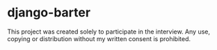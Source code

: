 # django-barter
This project was created solely to participate in the interview. Any use, copying or distribution without my written consent is prohibited.
